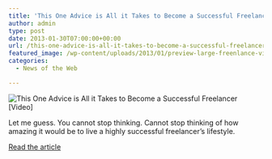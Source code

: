 ```yaml
---
title: 'This One Advice is All it Takes to Become a Successful Freelancer [Video]'
author: admin
type: post
date: 2013-01-30T07:00:00+00:00
url: /this-one-advice-is-all-it-takes-to-become-a-successful-freelancer-video/
featured_image: /wp-content/uploads/2013/01/preview-large-freenlance-video-advice.jpg
categories:
  - News of the Web

---
```

<img src="https://i1.wp.com/cdn2.1stwebdesigner.com/wp-content/uploads/2013/01/preview-large-freenlance-video-advice.jpg?w=700" alt="This One Advice is All it Takes to Become a Successful Freelancer [Video]" data-recalc-dims="1" />

Let me guess. You cannot stop thinking. Cannot stop thinking of how amazing it would be to live a highly successful freelancer’s lifestyle.

<a href="http://www.1stwebdesigner.com/design/become-a-successful-freelancer/" title="This One Advice is All it Takes to Become a Successful Freelancer [Video]" target="_blank">Read the article</a>